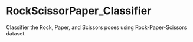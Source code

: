 # RockScissorPaper_Classifier
Classifier the Rock, Paper, and Scissors poses using Rock-Paper-Scissors dataset.
